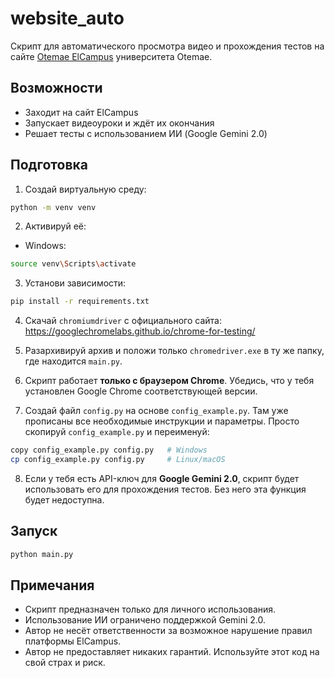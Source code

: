 # website_auto

Скрипт для автоматического просмотра видео и прохождения тестов на сайте [Otemae ElCampus](https://elcampus.otemae.ac.jp/) университета Otemae.

## Возможности

- Заходит на сайт ElCampus
- Запускает видеоуроки и ждёт их окончания
- Решает тесты с использованием ИИ (Google Gemini 2.0)

## Подготовка

1. Создай виртуальную среду:
```bash
python -m venv venv
```

2. Активируй её:
- Windows:
```bash
source venv\Scripts\activate
```

3. Установи зависимости:
```bash
pip install -r requirements.txt
```

4. Скачай `chromiumdriver` с официального сайта:
https://googlechromelabs.github.io/chrome-for-testing/

5. Разархивируй архив и положи только `chromedriver.exe` в ту же папку, где находится `main.py`.

6. Скрипт работает **только с браузером Chrome**. Убедись, что у тебя установлен Google Chrome соответствующей версии.

7. Создай файл `config.py` на основе `config_example.py`. Там уже прописаны все необходимые инструкции и параметры. Просто скопируй `config_example.py` и переименуй:
```bash
copy config_example.py config.py   # Windows
cp config_example.py config.py     # Linux/macOS
```

8. Если у тебя есть API-ключ для **Google Gemini 2.0**, скрипт будет использовать его для прохождения тестов. Без него эта функция будет недоступна.

## Запуск

```bash
python main.py
```

## Примечания

- Скрипт предназначен только для личного использования.
- Использование ИИ ограничено поддержкой Gemini 2.0.
- Автор не несёт ответственности за возможное нарушение правил платформы ElCampus.
- Автор не предоставляет никаких гарантий. Используйте этот код на свой страх и риск.
